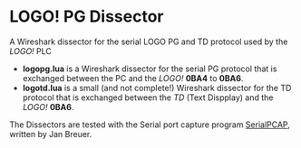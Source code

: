 # LOGO! PG Dissector
A Wireshark dissector for the serial LOGO PG and TD protocol used by the _LOGO!_ PLC

* __logopg.lua__ is a Wireshark dissector for the serial PG protocol that is exchanged between the PC and the _LOGO!_ __0BA4__ to __0BA6__. 
* __logotd.lua__ is a small (and not complete!) Wireshark dissector for the TD protocol that is exchanged between the _TD_ (Text Dispplay) and the _LOGO!_ __0BA6__. 

The Dissectors are tested with the Serial port capture program [SerialPCAP](https://github.com/j123b567/SerialPCAP), written by Jan Breuer. 
